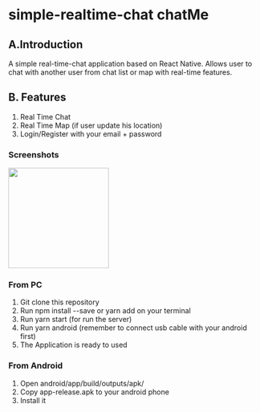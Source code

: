 # simple-realtime-chat chatMe

## A.Introduction

A simple real-time-chat application based on React Native. Allows user to chat with another user from chat list or map
with real-time features.

## B. Features

1. Real Time Chat
2. Real Time Map (if user update his location)
3. Login/Register with your email + password

### Screenshots

<image width="200" src='./screenshots/Screenshot_2021-01-14-23-35-09-361_com.chatme.png' />

### From PC

1. Git clone this repository
2. Run npm install --save or yarn add on your terminal
3. Run yarn start (for run the server)
4. Run yarn android (remember to connect usb cable with your android first)
5. The Application is ready to used

### From Android

1. Open android/app/build/outputs/apk/
2. Copy app-release.apk to your android phone
3. Install it
